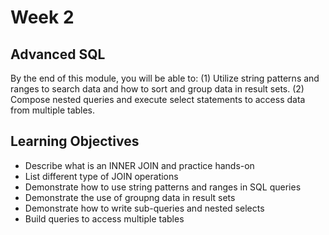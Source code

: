 # Week 2 

## Advanced SQL

By the end of this module, you will be able to: (1) Utilize string patterns and ranges to search data and how to sort and group data in result sets. (2) Compose nested queries and execute select statements to access data from multiple tables.

## Learning Objectives 

- Describe what is an INNER JOIN and practice hands-on
- List different type of JOIN operations
- Demonstrate how to use string patterns and ranges in SQL queries
- Demonstrate the use of groupng data in result sets
- Demonstrate how to write sub-queries and nested selects
- Build queries to access multiple tables
